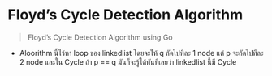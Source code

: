 # Floyd’s Cycle Detection Algorithm

> Floyd’s Cycle Detection Algorithm using Go

- Aloorithm นี้ไว้หา loop ของ linkedlist โดยจะให้ q ถัดไปทีละ 1 node แต่ p จะถัดไปทีละ 2 node และใน Cycle ถ้า p == q มันก็จะรู้ได้ทันทีเลยว่า linkedlist นี้มี Cycle
